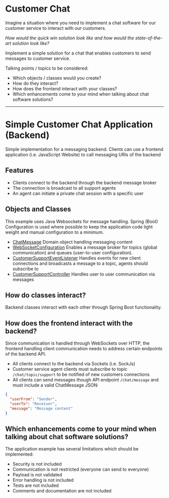 # Customer Chat

Imagine a situation where you need to implement a chat software for our customer service to interact with our customers.

_How would the quick win solution look like and how would the state-of-the-art solution look like?_

Implement a simple solution for a chat that enables customers to send messages to customer service.

Talking points / topics to be considered:
- Which objects / classes would you create? 
- How do they interact? 
- How does the frontend interact with your classes? 
- Which enhancements come to your mind when talking about chat software solutions?

---

# Simple Customer Chat Application (Backend)
Simple implementation for a messaging backend. Clients can use a frontend application (i.e. JavaScript Website) to call
messaging URIs of the backend

## Features 
- Clients connect to the backend through the backend message broker
- The connection is broadcast to all support agents
- An agent can initiate a private chat session with a specific user

## Objects and Classes
This example uses Java Websockets for message handling. Spring (Boot) Configuration is used where possible to keep the
application code light weight and manual configuration to a minimum.

- [ChatMessage](/src/main/java/com/example/chat/domain/ChatMessage.java)
Domain object handling messaging content
- [WebSocketConfiguration](/src/main/java/com/example/chat/configuration/WebSocketConfiguration.java)
Enables a message broker for topics (global communication) and queues (user-to-user configuration).
- [CustomerSupportEventListener](/src/main/java/com/example/chat/controller/CustomerSupportEventListener.java)
Handles events for new client connections and broadcasts a message to a topic, agents should subscribe to
- [CustomerSupportController](/src/main/java/com/example/chat/controller/CustomerSupportController.java)
Handles user to user communication via messages

## How do classes interact?
Backend classes interact with each other through Spring Boot functionality.

## How does the frontend interact with the backend?
Since communication is handled through WebSockets over HTTP, the frontend handling client communication needs to
address certain endpoints of the backend API.

- All clients connect to the backend via Sockets (i.e. SockJs)
- Customer service agent clients must subscribe to topic ```/chat/topic/support``` to be notified of new customers connections
- All clients can send messages though API endpoint ```/chat/message``` and must include a valid ChatMessage JSON:
```json
{
  "userFrom": "Sender",
  "userTo": "Receiver",
  "message": "Message content"
}
```

## Which enhancements come to your mind when talking about chat software solutions?
The application example has several limitations which should be implemented:

- Security is not included
- Communication is not restricted (everyone can send to everyone)
- Payload is not validated
- Error handling is not included
- Tests are not included
- Comments and documentation are not included